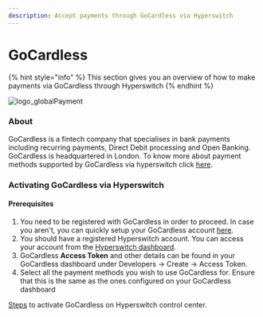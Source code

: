 ```yaml
---
description: Accept payments through GoCardless via Hyperswitch
---
```


# GoCardless

{% hint style="info" %}
This section gives you an overview of how to make payments via GoCardless through Hyperswitch
{% endhint %}

![logo\_globalPayment](../../../.gitbook/assets/gocardless-logo.png)

### About

GoCardless is a fintech company that specialises in bank payments including recurring payments, Direct Debit processing and Open Banking. GoCardless is headquartered in London. To know  more about payment methods supported by GoCardless via hyperswitch click [here](https://hyperswitchpay.com/pm-list).

### Activating GoCardless via Hyperswitch

#### Prerequisites

1. You need to be registered with GoCardless in order to proceed. In case you aren't, you can quickly setup your GoCardless account [here](https://manage-sandbox.gocardless.com/sign-up).
2. You should have a registered Hyperswitch account. You can access your account from the [Hyperswitch dashboard](https://app.hyperswitchpay.com/register).
3. GoCardless **Access Token** and other details can be found in your GoCardless dashboard under Developers -> Create -> Access Token.
4. Select all the payment methods you wish to use GoCardless for. Ensure that this is the same as the ones configured on your GoCardless dashboard

[Steps](https://docs.hyperswitchpay.com/hyperswitch-cloud/connectors/activate-connector-on-hyperswitch) to activate GoCardless on Hyperswitch control center.
